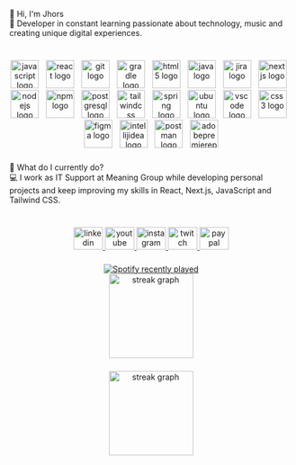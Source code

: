 <p align="left">👋 Hi, I'm Jhors<br>🚀 Developer in constant learning passionate about technology, music and creating unique digital experiences.</p>

###

<br clear="both">

<div align="center">
  <img src="https://skillicons.dev/icons?i=js" height="50" alt="javascript logo"  />
  <img width="5" />
  <img src="https://skillicons.dev/icons?i=react" height="50" alt="react logo"  />
  <img width="5" />
  <img src="https://skillicons.dev/icons?i=git" height="50" alt="git logo"  />
  <img width="5" />
  <img src="https://skillicons.dev/icons?i=gradle" height="50" alt="gradle logo"  />
  <img width="5" />
  <img src="https://skillicons.dev/icons?i=html" height="50" alt="html5 logo"  />
  <img width="5" />
  <img src="https://skillicons.dev/icons?i=java" height="50" alt="java logo"  />
  <img width="5" />
  <img src="https://cdn.jsdelivr.net/gh/devicons/devicon/icons/jira/jira-original.svg" height="50" alt="jira logo"  />
  <img width="5" />
  <img src="https://cdn.jsdelivr.net/gh/devicons/devicon/icons/nextjs/nextjs-original.svg" height="50" alt="nextjs logo"  />
  <img width="5" />
  <img src="https://skillicons.dev/icons?i=nodejs" height="50" alt="nodejs logo"  />
  <img width="5" />
  <img src="https://cdn.simpleicons.org/npm/CB3837" height="50" alt="npm logo"  />
  <img width="5" />
  <img src="https://skillicons.dev/icons?i=postgres" height="50" alt="postgresql logo"  />
  <img width="5" />
  <img src="https://skillicons.dev/icons?i=tailwind" height="50" alt="tailwindcss logo"  />
  <img width="5" />
  <img src="https://skillicons.dev/icons?i=spring" height="50" alt="spring logo"  />
  <img width="5" />
  <img src="https://cdn.simpleicons.org/ubuntu/E95420" height="50" alt="ubuntu logo"  />
  <img width="5" />
  <img src="https://skillicons.dev/icons?i=vscode" height="50" alt="vscode logo"  />
  <img width="5" />
  <img src="https://skillicons.dev/icons?i=css" height="50" alt="css3 logo"  />
  <img width="5" />
  <img src="https://skillicons.dev/icons?i=figma" height="50" alt="figma logo"  />
  <img width="5" />
  <img src="https://skillicons.dev/icons?i=idea" height="50" alt="intellijidea logo"  />
  <img width="5" />
  <img src="https://skillicons.dev/icons?i=postman" height="50" alt="postman logo"  />
  <img width="5" />
  <img src="https://skillicons.dev/icons?i=pr" height="50" alt="adobepremierepro logo"  />
</div>

###

<p align="left">🌟 What do I currently do?<br>💻 I work as IT Support at Meaning Group while developing personal projects and keep improving my skills in React, Next.js, JavaScript and Tailwind CSS.</p>

###

<br clear="both">

<div align="center">
  <a href="https://www.linkedin.com/in/jorgemariopineda/" target="_blank">
    <img src="https://raw.githubusercontent.com/maurodesouza/profile-readme-generator/master/src/assets/icons/social/linkedin/default.svg" width="52" height="40" alt="linkedin logo"  />
  </a>
  <a href="https://www.youtube.com/@JhorsP" target="_blank">
    <img src="https://raw.githubusercontent.com/maurodesouza/profile-readme-generator/master/src/assets/icons/social/youtube/default.svg" width="52" height="40" alt="youtube logo"  />
  </a>
  <a href="instagram.com/sakkyp5" target="_blank">
    <img src="https://raw.githubusercontent.com/maurodesouza/profile-readme-generator/master/src/assets/icons/social/instagram/default.svg" width="52" height="40" alt="instagram logo"  />
  </a>
  <a href="https://www.twitch.tv/jhors_pineda" target="_blank">
    <img src="https://raw.githubusercontent.com/maurodesouza/profile-readme-generator/master/src/assets/icons/social/twitch/default.svg" width="52" height="40" alt="twitch logo"  />
  </a>
  <a href="https://www.paypal.com/paypalme/Jhors4" target="_blank">
    <img src="https://raw.githubusercontent.com/maurodesouza/profile-readme-generator/master/src/assets/icons/social/paypal/default.svg" width="52" height="40" alt="paypal logo"  />
  </a>
</div>

###

<div align="center">
  <a href="https://open.spotify.com/user/22gckqpefza7ypdk54zlgafvy">
    <img src="https://spotify-recently-played-readme.vercel.app/api?user=22gckqpefza7ypdk54zlgafvy&count=4&unique=true" alt="Spotify recently played"  />
  </a>

  <div align="center">
  <img src="https://streak-stats.demolab.com?user=JhorsPineda&locale=en&mode=daily&theme=dracula&hide_border=false&border_radius=5&order=3" height="150" alt="streak graph"  />
</div>
</div>

###

<div align="center">
  <img src="https://streak-stats.demolab.com?user=JhorsPineda&locale=en&mode=daily&theme=dracula&hide_border=false&border_radius=5&order=3" height="150" alt="streak graph"  />
</div>

